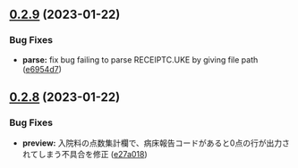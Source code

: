 ## [0.2.9](https://github.com/yokenzan/receiptisan/compare/v0.2.8...v0.2.9) (2023-01-22)


### Bug Fixes

* **parse:** fix bug failing to parse RECEIPTC.UKE by giving file path ([e6954d7](https://github.com/yokenzan/receiptisan/commit/e6954d7e4c227f528fc9f28444e353047acc836d))

## [0.2.8](https://github.com/yokenzan/receiptisan/compare/v0.2.7...v0.2.8) (2023-01-22)


### Bug Fixes

* **preview:** 入院料の点数集計欄で、病床報告コードがあると0点の行が出力されてしまう不具合を修正 ([e27a018](https://github.com/yokenzan/receiptisan/commit/e27a018a1307a591a8025505cc9f31e7b4af15e2))
